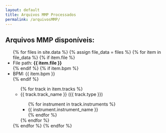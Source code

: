 ```yaml
---
layout: default
title: Arquivos MMP Processados
permalink: /arquivosMMP/
---
```


<h2>Arquivos MMP disponíveis:</h2>

<ul>
{% for files in site.data %}      
    {% assign file_data = files %}
    {% for item in file_data %}
        {% if item.file %}
            <li>File path: <strong>{{ item.file }}</strong></li>
        {% endif %}
        {% if item.bpm %}
            <li>BPM: {{ item.bpm }}</li>
        {% endif %}
        <ul>
        {% for track in item.tracks %}
            <li>{{ track.track_name }} ({{ track.type }})</li>
            <ul>
            {% for instrument in track.instruments %}
                <li>{{ instrument.instrument_name }}</li>
            {% endfor %}
            </ul>
        {% endfor %}
        </ul>
    {% endfor %}
{% endfor %}
</ul>

